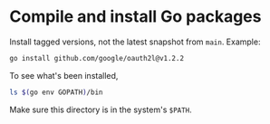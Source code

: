 # Compile and install Go packages

Install tagged versions, not the latest snapshot from `main`. Example:

```bash
go install github.com/google/oauth2l@v1.2.2
```

To see what's been installed,

```bash
ls $(go env GOPATH)/bin
```

Make sure this directory is in the system's `$PATH`.
